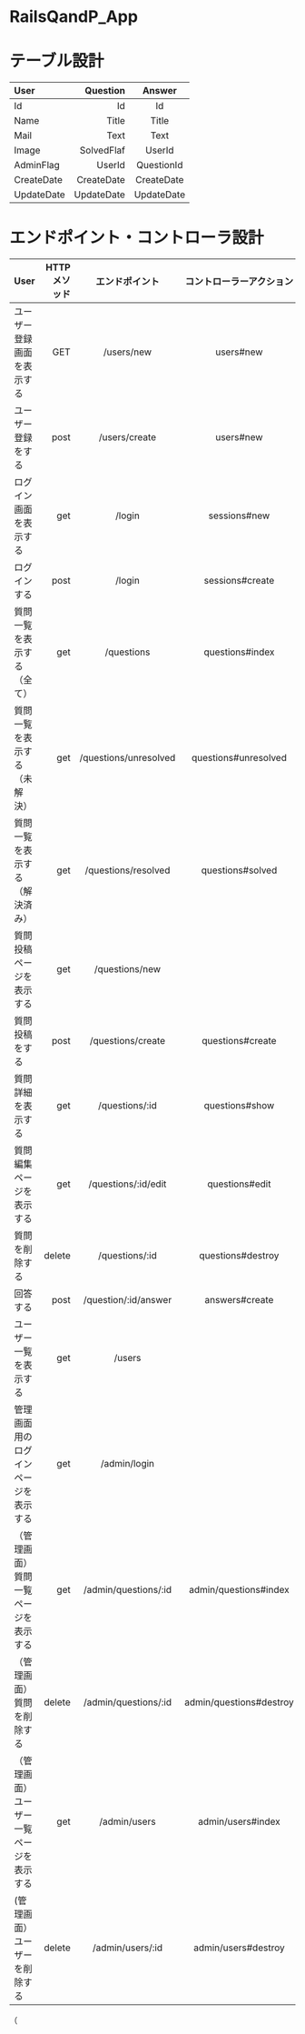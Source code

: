 # RailsQandP_App

# テーブル設計
|    User    |  Question  |   Answer   |
|:-----------|-----------:|:----------:|
| Id         | Id         | Id         |
| Name       | Title      | Title      |
| Mail       | Text       | Text       |
| Image      | SolvedFlaf | UserId     |
| AdminFlag  | UserId     | QuestionId |
| CreateDate | CreateDate | CreateDate |
| UpdateDate | UpdateDate | UpdateDate |


# エンドポイント・コントローラ設計
|    User                                |  HTTPメソッド  |          エンドポイント   |  コントローラーアクション      |
|:---------------------------------------|--------------:|:----------------------:|:---------------------------:|
| ユーザー登録画面を表示する                 | GET            | /users/new            | users#new	                |
| ユーザー登録をする                       | post            | /users/create         | users#new                |
|  ログイン画面を表示する                    | get            | /login                | sessions#new                |
| ログインする                            | post            | /login                | sessions#create                |
| 質問一覧を表示する（全て）                | get             | /questions            | questions#index                |
| 質問一覧を表示する（未解決）              | get             | /questions/unresolved | questions#unresolved                |
| 質問一覧を表示する（解決済み）            | get             | /questions/resolved   |  questions#solved               |
| 質問投稿ページを表示する                 | get             | /questions/new |      | questions#new
| 質問投稿をする			  | post            | /questions/create     |  questions#create               |
| 質問詳細を表示する	                 | get              | /questions/:id        |  questions#show               |
| 質問編集ページを表示する		| get              | /questions/:id/edit   |  questions#edit               |
| 質問を削除する                        | delete           | /questions/:id        |  questions#destroy               |
| 回答する                             | post             | /question/:id/answer  |  answers#create               |
| ユーザー一覧を表示する                 | get              | /users |              |  users#index
| 管理画面用のログインページを表示する     | get               | /admin/login |        | admin/sessions#new
| （管理画面）質問一覧ページを表示する     | get               | /admin/questions/:id  | admin/questions#index                |
| （管理画面）質問を削除する		 | delete             | /admin/questions/:id | admin/questions#destroy                |
| （管理画面）ユーザー一覧ページを表示する  |get                | /admin/users         |  admin/users#index               |
| (管理画面）ユーザーを削除する          | delete             | /admin/users/:id     |  admin/users#destroy               |

		

			
			
			
			


	
（			

